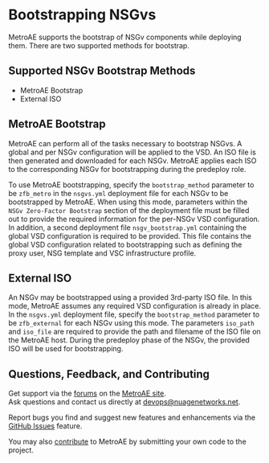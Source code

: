 # Bootstrapping NSGvs

MetroAE supports the bootstrap of NSGv components while deploying them.  There are two supported methods for bootstrap.

## Supported NSGv Bootstrap Methods

* MetroAE Bootstrap
* External ISO

## MetroAE Bootstrap

MetroAE can perform all of the tasks necessary to bootstrap NSGvs.  A global and per NSGv configuration will be applied to the VSD.  An ISO file is then generated and downloaded for each NSGv.  MetroAE applies each ISO to the corresponding NSGv for bootstrapping during the predeploy role.

To use MetroAE bootstrapping, specify the `bootstrap_method` parameter to be `zfb_metro` in the `nsgvs.yml` deployment file for each NSGv to be bootstrapped by MetroAE.  When using this mode, parameters within the `NSGv Zero-Factor Bootstrap` section of the deployment file must be filled out to provide the required information for the per-NSGv VSD configuration.  In addition, a second deployment file `nsgv_bootstrap.yml` containing the global VSD configuration is required to be provided.  This file contains the global VSD configuration related to bootstrapping such as defining the proxy user, NSG template and VSC infrastructure profile.

## External ISO

An NSGv may be bootstrapped using a provided 3rd-party ISO file.  In this mode, MetroAE assumes any required VSD configuration is already in place.  In the `nsgvs.yml` deployment file, specify the `bootstrap_method` parameter to be `zfb_external` for each NSGv using this mode.  The parameters `iso_path` and `iso_file` are required to provide the path and filename of the ISO file on the MetroAE host.  During the predeploy phase of the NSGv, the provided ISO will be used for bootstrapping.

## Questions, Feedback, and Contributing

Get support via the [forums](https://devops.nuagenetworks.net/forums/) on the [MetroAE site](https://devops.nuagenetworks.net/).  
Ask questions and contact us directly at [devops@nuagenetworks.net](mailto:devops@nuagenetworks.net "send email to nuage-metro project").  

Report bugs you find and suggest new features and enhancements via the [GitHub Issues](https://github.com/nuagenetworks/nuage-metroae/issues "nuage-metroae issues") feature.

You may also [contribute](CONTRIBUTING.md) to MetroAE by submitting your own code to the project.
